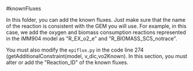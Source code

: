 
#knownFluxes

In this folder, you can add the known fluxes. Just make sure that the name of the reaction is consistent with the GEM you will use. 
For example, in this case, we add the oxygen and biomass consumption reactions represented in the iMM904 model as "R_EX_o2_e" and "R_BIOMASS_SC5_notrace".

You must also modify the ```epiflux.py``` in the code line 274 (getAdditionalConstraint(model, v_dic,vo2Known). 
In this section, you must alter or add the "Reaction_ID" of the known fluxes. 
